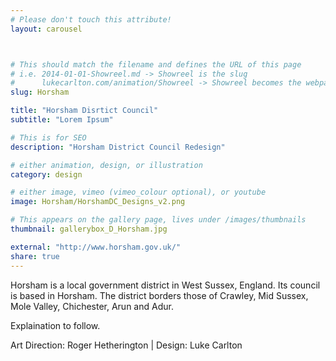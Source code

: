 ```yaml
---
# Please don't touch this attribute!
layout: carousel



# This should match the filename and defines the URL of this page
# i.e. 2014-01-01-Showreel.md -> Showreel is the slug
#      lukecarlton.com/animation/Showreel -> Showreel becomes the webpath
slug: Horsham

title: "Horsham Disrtict Council"
subtitle: "Lorem Ipsum"

# This is for SEO
description: "Horsham District Council Redesign"

# either animation, design, or illustration
category: design

# either image, vimeo (vimeo_colour optional), or youtube
image: Horsham/HorshamDC_Designs_v2.png

# This appears on the gallery page, lives under /images/thumbnails
thumbnail: gallerybox_D_Horsham.jpg

external: "http://www.horsham.gov.uk/"
share: true
---
```


Horsham is a local government district in West Sussex, England. Its council is based in Horsham. The district borders those of Crawley, Mid Sussex, Mole Valley, Chichester, Arun and Adur.

Explaination to follow.

Art Direction: Roger Hetherington  |  Design: Luke Carlton